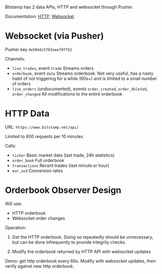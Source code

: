 Bitstamp has 2 data APIs, HTTP and websocket through Pusher.

Documentation: [HTTP](https://www.bitstamp.net/api/), [Websocket](https://www.bitstamp.net/websocket/)

Websocket (via Pusher)
======================
Pusher key `de504dc5763aeef9ff52`

Channels:

* `live_trades`, event `trade`
    Streams orders
* `orderbook`, event `data`
    Streams orderbook. Not very useful, has a nasty habit of not triggering for a while
    (60s+) and is limited to a small number of orders
* `live_orders` (undocumented), events `order_created`, `order_deleted`, `order_changed`
    All modifications to the entire orderbook

HTTP Data
=========
URL: `https://www.bitstamp.net/api/`

Limited to 600 requests per 10 minutes

Calls:

* `ticker`
    Basic market data (last trade, 24h statistics)
* `order_book`
    Full orderbook
* `transactions`
    Recent trades (last minute or hour)
* `eur_usd`
    Conversion rates


Orderbook Observer Design
========
Will use:

* HTTP orderbook
* Websocket order changes

Operation:

1. Get the HTTP orderbook. Doing so repeatedly should be unnecessary, but can be done infrequently
to provide integrity checks.

2. Modify the orderbook returned by HTTP API with websocket updates

Demo: get http orderbook every 60s. Modify with websocket updates, then verify against new http orderbook.